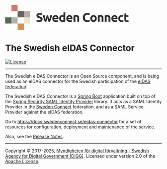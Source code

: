 ![Logo](docs/images/sweden-connect.png)

# The Swedish eIDAS Connector

[![License](https://img.shields.io/badge/License-Apache%202.0-blue.svg)](https://opensource.org/licenses/Apache-2.0)

---

The Swedish eIDAS Connector is an Open Source component, and is being used as an eIDAS connector for the Swedish participation of the [eIDAS federation](https://digital-strategy.ec.europa.eu/en/policies/eidas-regulation).

The Swedish eIDAS Connector is a [Spring Boot](https://spring.io/projects/spring-boot) application built on top of the [Spring Security SAML Identity Provider](https://github.com/swedenconnect/saml-identity-provider) library. It acts as a SAML Identity Provider in the [Sweden Connect](https://www.swedenconnect.se) federation, and as a SAML Service Provider against the eIDAS federation.

Go to <https://docs.swedenconnect.se/eidas-connector> for a set of resources for configuration, deployment and maintenance of the service.

Also, see the [Release Notes](https://docs.swedenconnect.se/eidas-connector/release-notes.html).

---

Copyright &copy; 2017-2025, [Myndigheten för digital förvaltning - Swedish Agency for Digital Government (DIGG)](http://www.digg.se). Licensed under version 2.0 of the [Apache License](http://www.apache.org/licenses/LICENSE-2.0).
